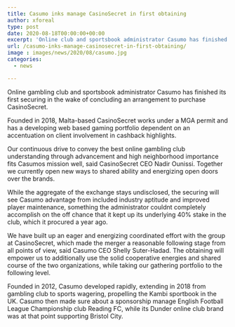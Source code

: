 ```yaml
---
title: Casumo inks manage CasinoSecret in first obtaining
author: xforeal 
type: post
date: 2020-08-18T00:00:00+00:00
excerpt: 'Online club and sportsbook administrator Casumo has finished its first procurement in the wake of settling an arrangement to purchase CasinoSecret '
url: /casumo-inks-manage-casinosecret-in-first-obtaining/
image : images/news/2020/08/casumo.jpg
categories:
  - news

---
```

Online gambling club and sportsbook administrator Casumo has finished its first securing in the wake of concluding an arrangement to purchase CasinoSecret. 

Founded in 2018, Malta-based CasinoSecret works under a MGA permit and has a developing web based gaming portfolio dependent on an accentuation on client involvement in cashback highlights. 

Our continuous drive to convey the best online gambling club understanding through advancement and high neighborhood importance fits Casumos mission well, said CasinoSecret CEO Nadir Ounissi. Together we currently open new ways to shared ability and energizing open doors over the brands. 

While the aggregate of the exchange stays undisclosed, the securing will see Casumo advantage from included industry aptitude and improved player maintenance, something the administrator couldnt completely accomplish on the off chance that it kept up its underlying 40&percnt; stake in the club, which it procured a year ago. 

We have built up an eager and energizing coordinated effort with the group at CasinoSecret, which made the merger a reasonable following stage from all points of view, said Casumo CEO Shelly Suter-Hadad. The obtaining will empower us to additionally use the solid cooperative energies and shared course of the two organizations, while taking our gathering portfolio to the following level. 

Founded in 2012, Casumo developed rapidly, extending in 2018 from gambling club to sports wagering, propelling the Kambi sportbook in the UK. Casumo then made sure about a sponsorship manage English Football League Championship club Reading FC, while its Dunder online club brand was at that point supporting Bristol City.